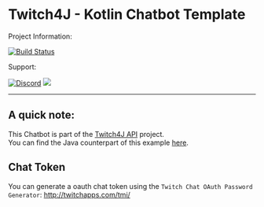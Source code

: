 # Twitch4J - Kotlin Chatbot Template

Project Information:

[![Build Status](https://travis-ci.org/twitch4j/twitch4j-chatbot-kotlin.svg?branch=master)](https://travis-ci.org/twitch4j/twitch4j-chatbot-kotlin)

Support:

[![Discord](https://img.shields.io/badge/Join-Twitch4J-7289DA.svg?style=flat-square)](https://discord.gg/FQ5vgW3)
[<img src="https://discordapp.com/api/guilds/143001431388061696/widget.png?style=shield">](https://discord.gg/FQ5vgW3)

--------

## A quick note:
This Chatbot is part of the [Twitch4J API](https://github.com/twitch4j/twitch4j) project.  
You can find the Java counterpart of this example [here](https://github.com/twitch4j/twitch4j-chatbot).

## Chat Token
You can generate a oauth chat token using the `Twitch Chat OAuth Password Generator`:
http://twitchapps.com/tmi/
